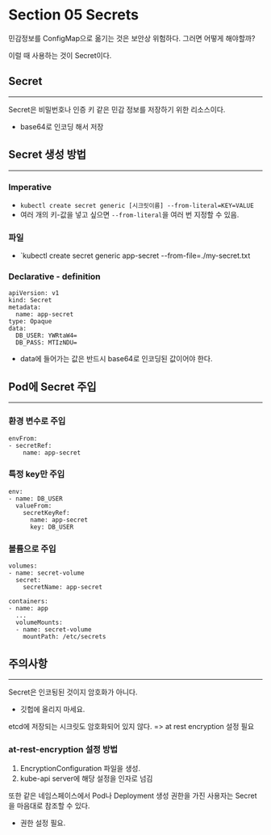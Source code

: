 # Section 05 Secrets

민감정보를 ConfigMap으로 옮기는 것은 보안상 위험하다. 그러면 어떻게 해야할까?

이럴 때 사용하는 것이 Secret이다.

## Secret
***
Secret은 비밀번호나 인증 키 같은 민감 정보를 저장하기 위한 리소스이다.
- base64로 인코딩 해서 저장

## Secret 생성 방법
***

### Imperative
- `kubectl create secret generic [시크릿이름] --from-literal=KEY=VALUE`
- 여러 개의 키-값을 넣고 싶으면 `--from-literal`을 여러 번 지정할 수 있음.

### 파일
- `kubectl create secret generic app-secret --from-file=./my-secret.txt

### Declarative  - definition
~~~
apiVersion: v1
kind: Secret
metadata:
  name: app-secret
type: Opaque
data:
  DB_USER: YWRtaW4=
  DB_PASS: MTIzNDU=
~~~
- data에 들어가는 값은 반드시 base64로 인코딩된 값이어야 한다.


## Pod에 Secret 주입
***

### 환경 변수로 주입
~~~
envFrom:
- secretRef:
    name: app-secret
~~~

### 특정 key만 주입
~~~
env:
- name: DB_USER
  valueFrom:
    secretKeyRef:
      name: app-secret
      key: DB_USER
~~~

### 볼륨으로 주입
~~~
volumes:
- name: secret-volume
  secret:
    secretName: app-secret

containers:
- name: app
  ...
  volumeMounts:
  - name: secret-volume
    mountPath: /etc/secrets
~~~

## 주의사항
***
Secret은 인코됭된 것이지 암호화가 아니다.
- 깃헙에 올리지 마세요.

etcd에 저장되는 시크릿도 암호화되어 있지 않다. => at rest encryption 설정 필요

### at-rest-encryption 설정 방법
1. EncryptionConfiguration 파일을 생성.
2. kube-api server에 해당 설정을 인자로 넘김

또한 같은 네임스페이스에서 Pod나 Deployment 생성 권한을 가진 사용자는 Secret을 마음대로 참조할 수 있다.
- 권한 설정 필요.